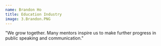 ```yaml
---
name: Brandon Ho
title: Education Industry
image: 3.Brandon.PNG
---
```


"We grow together. Many mentors inspire us to make further progress in public speaking and communication."
